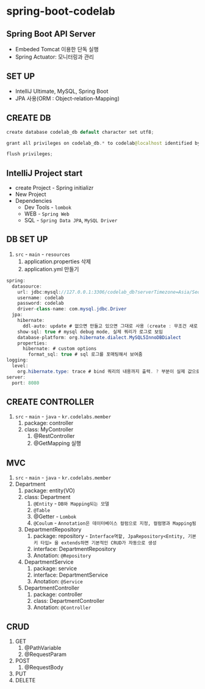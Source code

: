 # spring-boot-codelab

## Spring Boot API Server
- Embeded Tomcat 이용한 단독 실행
- Spring Actuator: 모니터링과 관리

## SET UP
- IntelliJ Ultimate, MySQL, Spring Boot
- JPA 사용(ORM : Object-relation-Mapping)

## CREATE DB
```java
create database codelab_db default character set utf8;

grant all privileges on codelab_db.* to codelab@localhost identified by 'codelab';

flush privileges;
```
## IntelliJ Project start
- create Project - Spring initializr
- New Project
- Dependencies 
  - Dev Tools - `lombok` 
  - WEB - `Spring Web` 
  - SQL - `Spring Data JPA`, `MySQL Driver`

## DB SET UP
1. `src` - `main` - `resources`
    1. application.properties 삭제
    1. application.yml 만들기
```java
spring:
  datasource:
    url: jdbc:mysql://127.0.0.1:3306/codelab_db?serverTimezone=Asia/Seoul&useSSL=false&characterEncoding=utf-8
    username: codelab
    password: codelab
    driver-class-name: com.mysql.jdbc.Driver
  jpa:
    hibernate:
      ddl-auto: update # 없으면 만들고 있으면 그대로 사용 (create : 무조건 새로 만든다.)
    show-sql: true # mysql debug mode, 실제 쿼리가 로그로 보임
    database-platform: org.hibernate.dialect.MySQL5InnoDBDialect
    properties:
      hibernate: # custom options
        format_sql: true # sql 로그를 포매팅해서 보여줌
logging:
  level:
    org.hibernate.type: trace # bind 쿼리의 내용까지 출력. ? 부분이 실제 값으로 표현됨
server:
  port: 8080
```

## CREATE CONTROLLER
1. `src` - `main` - `java` - `kr.codelabs.member`
    1. package: controller
    1. class: MyController
        1. @RestController
        1. @GetMapping
실행

## MVC
1. `src` - `main` - `java` - `kr.codelabs.member`
1. Department
    1. package: entity(VO)
    1. class: Department
        1. `@Entity` - `DB와 Mapping되는 모델`
        1. `@Table`
        1. @Getter - `Lombok`
        1. `@Coulum` - `Annotation은 데이터베이스 컬럼으로 지정, 컬럼명과 Mapping됨`
    1. DepartmentRepository
        1. package: repository - `Interface역할, JpaRepository<Entity, 기본키 타입> 을 extends하면 기본적인 CRUD가 자동으로 생성`
        1. interface: DepartmentRepository
        1. Anotation: `@Repository`
    1. DepartmentService
        1. package: service
        1. interface: DepartmentService
        1. Anotation: `@Service`
    1. DepartmentController
        1. package: controller
        1. class: DepartmentController
        1. Anotation: `@Controller`
## CRUD
1. GET
    1. @PathVariable
    1. @RequestParam
1. POST
    1. @RequestBody
1. PUT
1. DELETE

